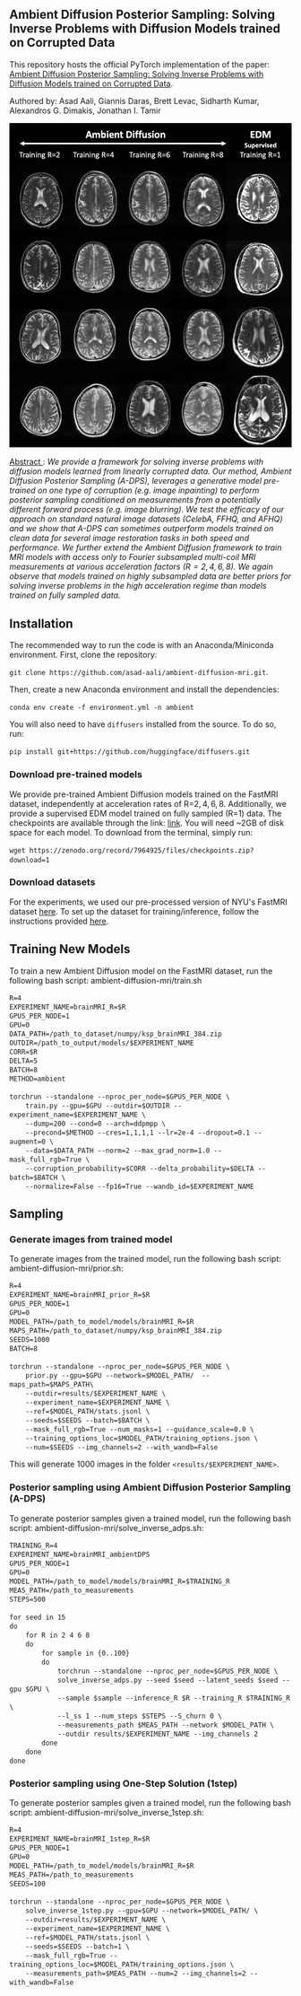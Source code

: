 ## Ambient Diffusion Posterior Sampling: Solving Inverse Problems with Diffusion Models trained on Corrupted Data

This repository hosts the official PyTorch implementation of the paper: [Ambient Diffusion Posterior Sampling: Solving Inverse Problems with Diffusion Models trained on Corrupted Data](https://arxiv.org/abs/2305.19256).


Authored by: Asad Aali, Giannis Daras, Brett Levac, Sidharth Kumar, Alexandros G. Dimakis, Jonathan I. Tamir

<center><img src="https://github.com/asad-aali/ambient-diffusion-mri/blob/main/docs/prior.png" width="512"></center>

<u> Abstract </u>: *We provide a framework for solving inverse problems with diffusion models learned from linearly corrupted data. Our method, Ambient Diffusion Posterior Sampling (A-DPS), leverages a generative model pre-trained on one type of corruption (e.g. image inpainting) to perform posterior sampling conditioned on measurements from a potentially different forward process (e.g. image blurring). We test the efficacy of our approach on standard natural image datasets (CelebA, FFHQ, and AFHQ) and we show that A-DPS can sometimes outperform models trained on clean data for several image restoration tasks in both speed and performance. We further extend the Ambient Diffusion framework to train MRI models with access only to Fourier subsampled multi-coil MRI measurements at various acceleration factors (R$=2, 4, 6, 8$). We again observe that models trained on highly subsampled data are better priors for solving inverse problems in the high acceleration regime than models trained on fully sampled data.*

## Installation
The recommended way to run the code is with an Anaconda/Miniconda environment.
First, clone the repository: 

`git clone https://github.com/asad-aali/ambient-diffusion-mri.git`.

Then, create a new Anaconda environment and install the dependencies:

`conda env create -f environment.yml -n ambient`

You will also need to have `diffusers` installed from the source. To do so, run:

`pip install git+https://github.com/huggingface/diffusers.git`

### Download pre-trained models

We provide pre-trained Ambient Diffusion models trained on the FastMRI dataset, independently at acceleration rates of R=$2, 4, 6, 8$. Additionally, we provide a supervised EDM model trained on fully sampled (R=$1$) data.
The checkpoints are available through the link: [link](https://zenodo.org/record/7964925/files/checkpoints.zip?download=1).
You will need ~2GB of disk space for each model.
To download from the terminal, simply run:

`wget https://zenodo.org/record/7964925/files/checkpoints.zip?download=1`

### Download datasets

For the experiments, we used our pre-processed version of NYU's FastMRI dataset [here](https://fastmri.med.nyu.edu/).
To set up the dataset for training/inference, follow the instructions provided [here](https://github.com/NVlabs/edm#preparing-datasets).

## Training New Models

To train a new Ambient Diffusion model on the FastMRI dataset, run the following bash script: ambient-diffusion-mri/train.sh

```
R=4
EXPERIMENT_NAME=brainMRI_R=$R
GPUS_PER_NODE=1
GPU=0
DATA_PATH=/path_to_dataset/numpy/ksp_brainMRI_384.zip
OUTDIR=/path_to_output/models/$EXPERIMENT_NAME
CORR=$R
DELTA=5
BATCH=8
METHOD=ambient

torchrun --standalone --nproc_per_node=$GPUS_PER_NODE \
    train.py --gpu=$GPU --outdir=$OUTDIR --experiment_name=$EXPERIMENT_NAME \
    --dump=200 --cond=0 --arch=ddpmpp \
    --precond=$METHOD --cres=1,1,1,1 --lr=2e-4 --dropout=0.1 --augment=0 \
    --data=$DATA_PATH --norm=2 --max_grad_norm=1.0 --mask_full_rgb=True \
    --corruption_probability=$CORR --delta_probability=$DELTA --batch=$BATCH \
    --normalize=False --fp16=True --wandb_id=$EXPERIMENT_NAME
```

## Sampling

### Generate images from trained model

To generate images from the trained model, run the following bash script: ambient-diffusion-mri/prior.sh:

```
R=4
EXPERIMENT_NAME=brainMRI_prior_R=$R
GPUS_PER_NODE=1
GPU=0
MODEL_PATH=/path_to_model/models/brainMRI_R=$R
MAPS_PATH=/path_to_dataset/numpy/ksp_brainMRI_384.zip
SEEDS=1000
BATCH=8

torchrun --standalone --nproc_per_node=$GPUS_PER_NODE \
    prior.py --gpu=$GPU --network=$MODEL_PATH/  --maps_path=$MAPS_PATH\
    --outdir=results/$EXPERIMENT_NAME \
    --experiment_name=$EXPERIMENT_NAME \
    --ref=$MODEL_PATH/stats.jsonl \
    --seeds=$SEEDS --batch=$BATCH \
    --mask_full_rgb=True --num_masks=1 --guidance_scale=0.0 \
    --training_options_loc=$MODEL_PATH/training_options.json \
    --num=$SEEDS --img_channels=2 --with_wandb=False
```

This will generate 1000 images in the folder `<results/$EXPERIMENT_NAME>`.

### Posterior sampling using Ambient Diffusion Posterior Sampling (A-DPS)

To generate posterior samples given a trained model, run the following bash script: ambient-diffusion-mri/solve_inverse_adps.sh:

```
TRAINING_R=4
EXPERIMENT_NAME=brainMRI_ambientDPS
GPUS_PER_NODE=1
GPU=0
MODEL_PATH=/path_to_model/models/brainMRI_R=$TRAINING_R
MEAS_PATH=/path_to_measurements
STEPS=500

for seed in 15
do
    for R in 2 4 6 8
    do
        for sample in {0..100}
        do
            torchrun --standalone --nproc_per_node=$GPUS_PER_NODE \
            solve_inverse_adps.py --seed $seed --latent_seeds $seed --gpu $GPU \
            --sample $sample --inference_R $R --training_R $TRAINING_R \
            --l_ss 1 --num_steps $STEPS --S_churn 0 \
            --measurements_path $MEAS_PATH --network $MODEL_PATH \
            --outdir results/$EXPERIMENT_NAME --img_channels 2
        done
    done
done
```

### Posterior sampling using One-Step Solution (1step)

To generate posterior samples given a trained model, run the following bash script: ambient-diffusion-mri/solve_inverse_1step.sh:

```
R=4
EXPERIMENT_NAME=brainMRI_1step_R=$R
GPUS_PER_NODE=1
GPU=0
MODEL_PATH=/path_to_model/models/brainMRI_R=$R
MEAS_PATH=/path_to_measurements
SEEDS=100

torchrun --standalone --nproc_per_node=$GPUS_PER_NODE \
    solve_inverse_1step.py --gpu=$GPU --network=$MODEL_PATH/ \
    --outdir=results/$EXPERIMENT_NAME \
    --experiment_name=$EXPERIMENT_NAME \
    --ref=$MODEL_PATH/stats.jsonl \
    --seeds=$SEEDS --batch=1 \
    --mask_full_rgb=True --training_options_loc=$MODEL_PATH/training_options.json \
    --measurements_path=$MEAS_PATH --num=2 --img_channels=2 --with_wandb=False
```